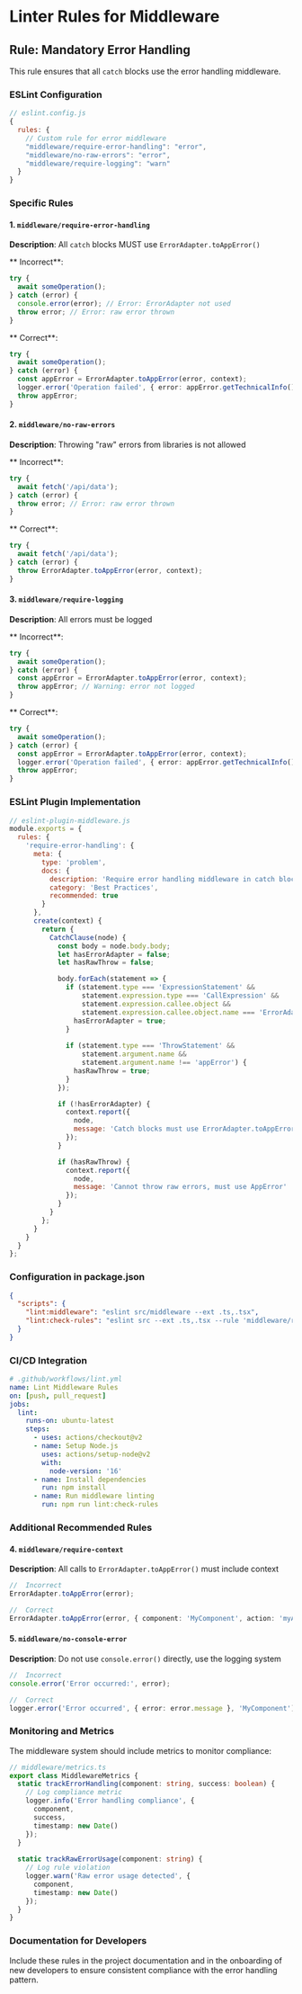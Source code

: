 # Linter Rules for Middleware

## Rule: Mandatory Error Handling

This rule ensures that all `catch` blocks use the error handling middleware.

### ESLint Configuration

```javascript
// eslint.config.js
{
  rules: {
    // Custom rule for error middleware
    "middleware/require-error-handling": "error",
    "middleware/no-raw-errors": "error",
    "middleware/require-logging": "warn"
  }
}
```

### Specific Rules

#### 1. `middleware/require-error-handling`
**Description**: All `catch` blocks MUST use `ErrorAdapter.toAppError()`

** Incorrect**:
```typescript
try {
  await someOperation();
} catch (error) {
  console.error(error); // Error: ErrorAdapter not used
  throw error; // Error: raw error thrown
}
```

** Correct**:
```typescript
try {
  await someOperation();
} catch (error) {
  const appError = ErrorAdapter.toAppError(error, context);
  logger.error('Operation failed', { error: appError.getTechnicalInfo() });
  throw appError;
}
```

#### 2. `middleware/no-raw-errors`
**Description**: Throwing "raw" errors from libraries is not allowed

** Incorrect**:
```typescript
try {
  await fetch('/api/data');
} catch (error) {
  throw error; // Error: raw error thrown
}
```

** Correct**:
```typescript
try {
  await fetch('/api/data');
} catch (error) {
  throw ErrorAdapter.toAppError(error, context);
}
```

#### 3. `middleware/require-logging`
**Description**: All errors must be logged

** Incorrect**:
```typescript
try {
  await someOperation();
} catch (error) {
  const appError = ErrorAdapter.toAppError(error, context);
  throw appError; // Warning: error not logged
}
```

** Correct**:
```typescript
try {
  await someOperation();
} catch (error) {
  const appError = ErrorAdapter.toAppError(error, context);
  logger.error('Operation failed', { error: appError.getTechnicalInfo() });
  throw appError;
}
```

### ESLint Plugin Implementation

```javascript
// eslint-plugin-middleware.js
module.exports = {
  rules: {
    'require-error-handling': {
      meta: {
        type: 'problem',
        docs: {
          description: 'Require error handling middleware in catch blocks',
          category: 'Best Practices',
          recommended: true
        }
      },
      create(context) {
        return {
          CatchClause(node) {
            const body = node.body.body;
            let hasErrorAdapter = false;
            let hasRawThrow = false;

            body.forEach(statement => {
              if (statement.type === 'ExpressionStatement' &&
                  statement.expression.type === 'CallExpression' &&
                  statement.expression.callee.object &&
                  statement.expression.callee.object.name === 'ErrorAdapter') {
                hasErrorAdapter = true;
              }
              
              if (statement.type === 'ThrowStatement' &&
                  statement.argument.name &&
                  statement.argument.name !== 'appError') {
                hasRawThrow = true;
              }
            });

            if (!hasErrorAdapter) {
              context.report({
                node,
                message: 'Catch blocks must use ErrorAdapter.toAppError()'
              });
            }

            if (hasRawThrow) {
              context.report({
                node,
                message: 'Cannot throw raw errors, must use AppError'
              });
            }
          }
        };
      }
    }
  }
};
```

### Configuration in package.json

```json
{
  "scripts": {
    "lint:middleware": "eslint src/middleware --ext .ts,.tsx",
    "lint:check-rules": "eslint src --ext .ts,.tsx --rule 'middleware/require-error-handling: error'"
  }
}
```

### CI/CD Integration

```yaml
# .github/workflows/lint.yml
name: Lint Middleware Rules
on: [push, pull_request]
jobs:
  lint:
    runs-on: ubuntu-latest
    steps:
      - uses: actions/checkout@v2
      - name: Setup Node.js
        uses: actions/setup-node@v2
        with:
          node-version: '16'
      - name: Install dependencies
        run: npm install
      - name: Run middleware linting
        run: npm run lint:check-rules
```

### Additional Recommended Rules

#### 4. `middleware/require-context`
**Description**: All calls to `ErrorAdapter.toAppError()` must include context

```typescript
//  Incorrect
ErrorAdapter.toAppError(error);

//  Correct
ErrorAdapter.toAppError(error, { component: 'MyComponent', action: 'myAction' });
```

#### 5. `middleware/no-console-error`
**Description**: Do not use `console.error()` directly, use the logging system

```typescript
//  Incorrect
console.error('Error occurred:', error);

//  Correct
logger.error('Error occurred', { error: error.message }, 'MyComponent');
```

### Monitoring and Metrics

The middleware system should include metrics to monitor compliance:

```typescript
// middleware/metrics.ts
export class MiddlewareMetrics {
  static trackErrorHandling(component: string, success: boolean) {
    // Log compliance metric
    logger.info('Error handling compliance', { 
      component, 
      success,
      timestamp: new Date() 
    });
  }
  
  static trackRawErrorUsage(component: string) {
    // Log rule violation
    logger.warn('Raw error usage detected', { 
      component,
      timestamp: new Date() 
    });
  }
}
```

### Documentation for Developers

Include these rules in the project documentation and in the onboarding of new developers to ensure consistent compliance with the error handling pattern.
